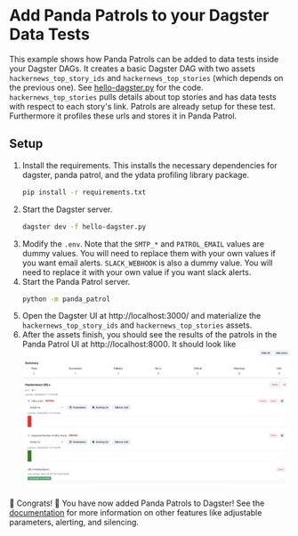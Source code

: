 # Add Panda Patrols to your Dagster Data Tests
This example shows how Panda Patrols can be added to data tests inside your Dagster DAGs. It creates a basic Dagster DAG with two assets `hackernews_top_story_ids` and `hackernews_top_stories` (which depends on the previous one). See [hello-dagster.py](hello-dagster.py) for the code. `hackernews_top_stories` pulls details about top stories and has data tests with respect to each story's link. Patrols are already setup for these test. Furthermore it profiles these urls and stores it in Panda Patrol.

## Setup
1. Install the requirements. This installs the necessary dependencies for dagster, panda patrol, and the ydata profiling library package.
    ```bash
    pip install -r requirements.txt
    ```
2. Start the Dagster server.
    ```bash
    dagster dev -f hello-dagster.py
    ```
3. Modify the `.env`. Note that the `SMTP_*` and `PATROL_EMAIL` values are dummy values. You will need to replace them with your own values if you want email alerts. `SLACK_WEBHOOK` is also a dummy value. You will need to replace it with your own value if you want slack alerts.
4. Start the Panda Patrol server.
    ```bash
    python -m panda_patrol
    ```
5. Open the Dagster UI at http://localhost:3000/ and materialize the `hackernews_top_story_ids` and `hackernews_top_stories` assets.
6. After the assets finish, you should see the results of the patrols in the Panda Patrol UI at http://localhost:8000. It should look like
    ![Panda Patrol UI](result.png)

:tada: Congrats! :tada: You have now added Panda Patrols to Dagster! See the [documentation](https://github.com/aivanzhang/panda_patrol/wiki) for more information on other features like adjustable parameters, alerting, and silencing.